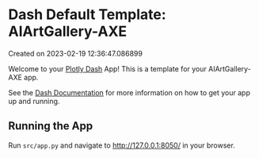 # Dash Default Template: AIArtGallery-AXE

Created on 2023-02-19 12:36:47.086899

Welcome to your [Plotly Dash](https://plotly.com/dash/) App! This is a template for your AIArtGallery-AXE app.

See the [Dash Documentation](https://dash.plotly.com/introduction) for more information on how to get your app up and running.

## Running the App

Run `src/app.py` and navigate to http://127.0.0.1:8050/ in your browser.